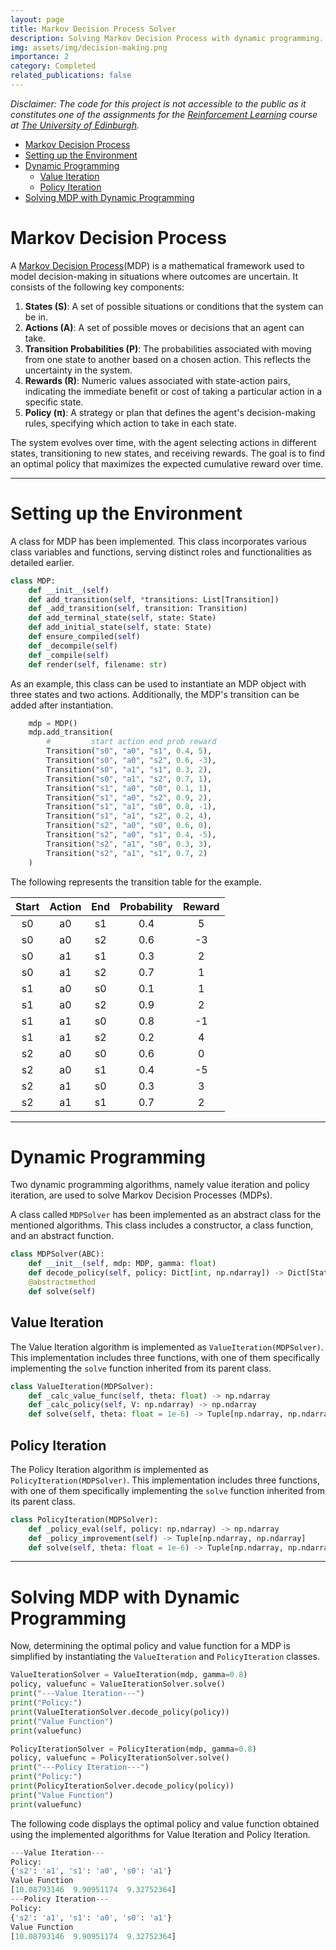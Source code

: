 ```yaml
---
layout: page
title: Markov Decision Process Solver
description: Solving Markov Decision Process with dynamic programming.
img: assets/img/decision-making.png
importance: 2
category: Completed
related_publications: false
---
```


*Disclaimer: The code for this project is not accessible to the public as it constitutes one of the assignments for the [Reinforcement Learning](https://opencourse.inf.ed.ac.uk/rl) course at [The University of Edinburgh](https://www.ed.ac.uk/).*

- [Markov Decision Process](#markov-decision-process)
- [Setting up the Environment](#setting-up-the-environment)
- [Dynamic Programming](#dynamic-programming)
  - [Value Iteration](#value-iteration)
  - [Policy Iteration](#policy-iteration)
- [Solving MDP with Dynamic Programming](#solving-mdp-with-dynamic-programming)

# Markov Decision Process

A [Markov Decision Process](https://en.wikipedia.org/wiki/Markov_decision_process)(MDP) is a mathematical framework used to model decision-making in situations where outcomes are uncertain. It consists of the following key components:

1. **States (S)**: A set of possible situations or conditions that the system can be in.
2. **Actions (A)**: A set of possible moves or decisions that an agent can take.
3. **Transition Probabilities (P)**: The probabilities associated with moving from one state to another based on a chosen action. This reflects the uncertainty in the system.
4. **Rewards (R)**: Numeric values associated with state-action pairs, indicating the immediate benefit or cost of taking a particular action in a specific state.
5. **Policy (π)**: A strategy or plan that defines the agent's decision-making rules, specifying which action to take in each state.

The system evolves over time, with the agent selecting actions in different states, transitioning to new states, and receiving rewards. The goal is to find an optimal policy that maximizes the expected cumulative reward over time.

---

# Setting up the Environment

A class for MDP has been implemented. This class incorporates various class variables and functions, serving distinct roles and functionalities as detailed earlier.

```python
class MDP:
    def __init__(self)
    def add_transition(self, *transitions: List[Transition])
    def _add_transition(self, transition: Transition)
    def add_terminal_state(self, state: State)
    def add_initial_state(self, state: State)
    def ensure_compiled(self)
    def _decompile(self)
    def _compile(self)
    def render(self, filename: str)

```

As an example, this class can be used to instantiate an MDP object with three states and two actions. Additionally, the MDP's transition can be added after instantiation.

```python
    mdp = MDP()
    mdp.add_transition(
        #         start action end prob reward
        Transition("s0", "a0", "s1", 0.4, 5),
        Transition("s0", "a0", "s2", 0.6, -3),
        Transition("s0", "a1", "s1", 0.3, 2),
        Transition("s0", "a1", "s2", 0.7, 1),
        Transition("s1", "a0", "s0", 0.1, 1),
        Transition("s1", "a0", "s2", 0.9, 2),
        Transition("s1", "a1", "s0", 0.8, -1),
        Transition("s1", "a1", "s2", 0.2, 4),
        Transition("s2", "a0", "s0", 0.6, 0),
        Transition("s2", "a0", "s1", 0.4, -5),
        Transition("s2", "a1", "s0", 0.3, 3),
        Transition("s2", "a1", "s1", 0.7, 2)
    )
```

The following represents the transition table for the example.

| Start | Action | End | Probability | Reward |
| :---: | :----: | :-: | :---------: | :----: |
|  s0   |   a0   | s1  |     0.4     |   5    |
|  s0   |   a0   | s2  |     0.6     |   -3   |
|  s0   |   a1   | s1  |     0.3     |   2    |
|  s0   |   a1   | s2  |     0.7     |   1    |
|  s1   |   a0   | s0  |     0.1     |   1    |
|  s1   |   a0   | s2  |     0.9     |   2    |
|  s1   |   a1   | s0  |     0.8     |   -1   |
|  s1   |   a1   | s2  |     0.2     |   4    |
|  s2   |   a0   | s0  |     0.6     |   0    |
|  s2   |   a0   | s1  |     0.4     |   -5   |
|  s2   |   a1   | s0  |     0.3     |   3    |
|  s2   |   a1   | s1  |     0.7     |   2    |

---

# Dynamic Programming

Two dynamic programming algorithms, namely value iteration and policy iteration, are used to solve Markov Decision Processes (MDPs).

A class called `MDPSolver` has been implemented as an abstract class for the mentioned algorithms. This class includes a constructor, a class function, and an abstract function.

```python
class MDPSolver(ABC):
    def __init__(self, mdp: MDP, gamma: float)
    def decode_policy(self, policy: Dict[int, np.ndarray]) -> Dict[State, Action]
    @abstractmethod
    def solve(self)
```

## Value Iteration

The Value Iteration algorithm is implemented as `ValueIteration(MDPSolver)`. This implementation includes three functions, with one of them specifically implementing the `solve` function inherited from its parent class.

```python
class ValueIteration(MDPSolver):
    def _calc_value_func(self, theta: float) -> np.ndarray
    def _calc_policy(self, V: np.ndarray) -> np.ndarray
    def solve(self, theta: float = 1e-6) -> Tuple[np.ndarray, np.ndarray]
```

## Policy Iteration

The Policy Iteration algorithm is implemented as `PolicyIteration(MDPSolver)`. This implementation includes three functions, with one of them specifically implementing the `solve` function inherited from its parent class.

```python
class PolicyIteration(MDPSolver):
    def _policy_eval(self, policy: np.ndarray) -> np.ndarray
    def _policy_improvement(self) -> Tuple[np.ndarray, np.ndarray]
    def solve(self, theta: float = 1e-6) -> Tuple[np.ndarray, np.ndarray]
```

---

# Solving MDP with Dynamic Programming

Now, determining the optimal policy and value function for a MDP is simplified by instantiating the `ValueIteration` and `PolicyIteration` classes.

```python
ValueIterationSolver = ValueIteration(mdp, gamma=0.8)
policy, valuefunc = ValueIterationSolver.solve()
print("---Value Iteration---")
print("Policy:")
print(ValueIterationSolver.decode_policy(policy))
print("Value Function")
print(valuefunc)

PolicyIterationSolver = PolicyIteration(mdp, gamma=0.8)
policy, valuefunc = PolicyIterationSolver.solve()
print("---Policy Iteration---")
print("Policy:")
print(PolicyIterationSolver.decode_policy(policy))
print("Value Function")
print(valuefunc)
```

The following code displays the optimal policy and value function obtained using the implemented algorithms for Value Iteration and Policy Iteration.

```python
---Value Iteration---
Policy:
{'s2': 'a1', 's1': 'a0', 's0': 'a1'}
Value Function
[10.08793146  9.90951174  9.32752364]
---Policy Iteration---
Policy:
{'s2': 'a1', 's1': 'a0', 's0': 'a1'}
Value Function
[10.08793146  9.90951174  9.32752364]
```
